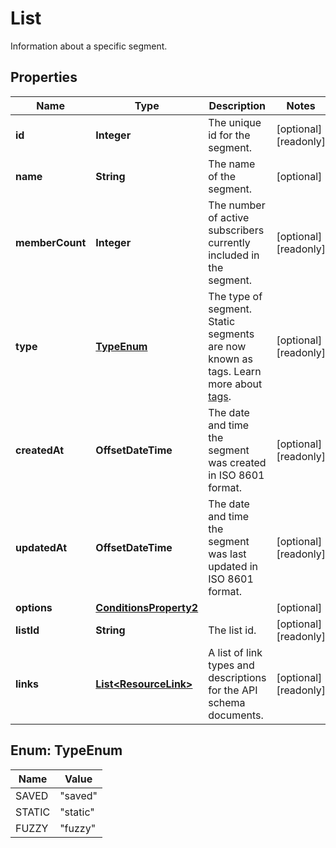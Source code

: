 

# List

Information about a specific segment.

## Properties

| Name | Type | Description | Notes |
|------------ | ------------- | ------------- | -------------|
|**id** | **Integer** | The unique id for the segment. |  [optional] [readonly] |
|**name** | **String** | The name of the segment. |  [optional] |
|**memberCount** | **Integer** | The number of active subscribers currently included in the segment. |  [optional] [readonly] |
|**type** | [**TypeEnum**](#TypeEnum) | The type of segment. Static segments are now known as tags. Learn more about [tags](https://mailchimp.com/help/getting-started-tags?utm_source&#x3D;mc-api&amp;utm_medium&#x3D;docs&amp;utm_campaign&#x3D;apidocs). |  [optional] [readonly] |
|**createdAt** | **OffsetDateTime** | The date and time the segment was created in ISO 8601 format. |  [optional] [readonly] |
|**updatedAt** | **OffsetDateTime** | The date and time the segment was last updated in ISO 8601 format. |  [optional] [readonly] |
|**options** | [**ConditionsProperty2**](ConditionsProperty2.md) |  |  [optional] |
|**listId** | **String** | The list id. |  [optional] [readonly] |
|**links** | [**List&lt;ResourceLink&gt;**](ResourceLink.md) | A list of link types and descriptions for the API schema documents. |  [optional] [readonly] |



## Enum: TypeEnum

| Name | Value |
|---- | -----|
| SAVED | &quot;saved&quot; |
| STATIC | &quot;static&quot; |
| FUZZY | &quot;fuzzy&quot; |



